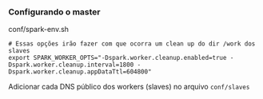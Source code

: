 ### Configurando o master

conf/spark-env.sh
```
# Essas opções irão fazer com que ocorra um clean up do dir /work dos slaves
export SPARK_WORKER_OPTS="-Dspark.worker.cleanup.enabled=true -Dspark.worker.cleanup.interval=1800 -Dspark.worker.cleanup.appDataTtl=604800"
```

Adicionar cada DNS público dos workers (slaves) no arquivo `conf/slaves`
